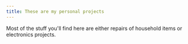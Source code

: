 ```yaml
---
title: These are my personal projects
---
```


Most of the stuff you'll find here are either repairs of household items or electronics projects.